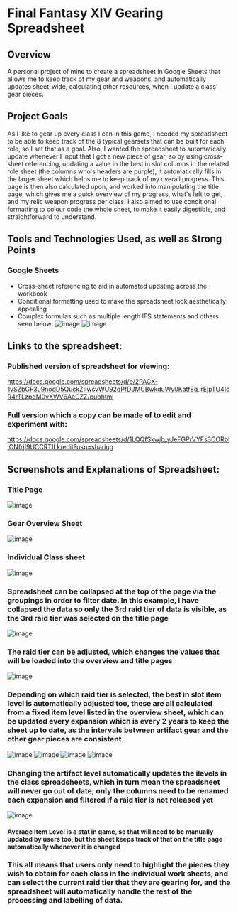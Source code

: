 # Final Fantasy XIV Gearing Spreadsheet

## Overview
A personal project of mine to create a spreadsheet in Google Sheets that allows me to keep track of my gear and weapons, and automatically updates sheet-wide, calculating other resources, when I update a class' gear pieces.

## Project Goals
As I like to gear up every class I can in this game, I needed my spreadsheet to be able to keep track of the 8 typical gearsets that can be built for each role, so I set that as a goal. Also, I wanted the spreadsheet to automatically update whenever I input that I got a new piece of gear, so by using cross-sheet referencing, updating a value in the best in slot columns in the related role sheet (the columns who's headers are purple), it automatically fills in the larger sheet which helps me to keep track of my overall progress. This page is then also calculated upon, and worked into manipulating the title page, which gives me a quick overview of my progress, what's left to get, and my relic weapon progress per class. I also aimed to use conditional formatting to colour code the whole sheet, to make it easily digestible, and straightforward to understand.

## Tools and Technologies Used, as well as Strong Points
### Google Sheets
- Cross-sheet referencing to aid in automated updating across the workbook
- Conditional formatting used to make the spreadsheet look aesthetically appealing
- Complex formulas such as multiple length IFS statements and others seen below:
![image](https://github.com/Rayan-Arshed/Final-Fantasy-XIV-Gearing-Spreadsheet/assets/95011650/daf8f5ff-0ab6-466d-bbbf-e551520392d1)
![image](https://github.com/Rayan-Arshed/Final-Fantasy-XIV-Gearing-Spreadsheet/assets/95011650/e104fd9a-d037-42df-8add-e2f37be7cf64)

## Links to the spreadsheet:
### Published version of spreadsheet for viewing:
https://docs.google.com/spreadsheets/d/e/2PACX-1vSZbGF3u9nodD5QuckZIIwsvWU92qPfDJMCBwkduWy0KatfEq_rEjpTU4IcR4rTLzpdM0vXWV6AeCZZ/pubhtml

### Full version which a copy can be made of to edit and experiment with:
https://docs.google.com/spreadsheets/d/1LQQfSkwjb_yJeFGPrVYFs3CORbIiONfrjI9UCCRTILk/edit?usp=sharing 

## Screenshots and Explanations of Spreadsheet:

### Title Page

![image](https://github.com/Rayan-Arshed/Final-Fantasy-XIV-Gearing-Spreadsheet/assets/95011650/9f2c693c-b9e9-4198-90f0-555fffe3e420)

### Gear Overview Sheet

![image](https://github.com/Rayan-Arshed/Final-Fantasy-XIV-Gearing-Spreadsheet/assets/95011650/48f497a2-b212-4b90-9b4c-6bbd54ffdf54)

### Individual Class sheet

![image](https://github.com/Rayan-Arshed/Final-Fantasy-XIV-Gearing-Spreadsheet/assets/95011650/0fb3fdbb-de9d-4606-bcec-df4e32dd757b)

### Spreadsheet can be collapsed at the top of the page via the groupings in order to filter date. In this example, I have collapsed the data so only the 3rd raid tier of data is visible, as the 3rd raid tier was selected on the title page

![image](https://github.com/Rayan-Arshed/Final-Fantasy-XIV-Gearing-Spreadsheet/assets/95011650/5f5a582c-7729-4ba6-ae71-2fd4e9717de2)

### The raid tier can be adjusted, which changes the values that will be loaded into the overview and title pages

![image](https://github.com/Rayan-Arshed/Final-Fantasy-XIV-Gearing-Spreadsheet/assets/95011650/975c6522-4a75-4d1c-aeb3-925113f32e34)

### Depending on which raid tier is selected, the best in slot item level is automatically adjusted too, these are all calculated from a fixed item level listed in the overview sheet, which can be updated every expansion which is every 2 years to keep the sheet up to date, as the intervals between artifact gear and the other gear pieces are consistent 

![image](https://github.com/Rayan-Arshed/Final-Fantasy-XIV-Gearing-Spreadsheet/assets/95011650/4a5bf820-7950-4f4e-a09d-db6459bad39c)
![image](https://github.com/Rayan-Arshed/Final-Fantasy-XIV-Gearing-Spreadsheet/assets/95011650/4f4d88c1-ba1d-43a6-b0a1-2a39b239c75f)
![image](https://github.com/Rayan-Arshed/Final-Fantasy-XIV-Gearing-Spreadsheet/assets/95011650/79b2de5d-f282-4f95-a07d-6203d496359d)
![image](https://github.com/Rayan-Arshed/Final-Fantasy-XIV-Gearing-Spreadsheet/assets/95011650/23137960-f6c3-4cfc-b7b1-5fb2850bb77b)

### Changing the artifact level automatically updates the ilevels in the class spreadsheets, which in turn mean the spreadsheet will never go out of date; only the columns need to be renamed each expansion and filtered if a raid tier is not released yet

![image](https://github.com/Rayan-Arshed/Final-Fantasy-XIV-Gearing-Spreadsheet/assets/95011650/ef8b6fe2-6ddf-4781-a0e4-23f3b59f150f)
#### Average Item Level is a stat in game, so that will need to be manually updated by users too, but the sheet keeps track of that on the title page automatically whenever it is changed


### This all means that users only need to highlight the pieces they wish to obtain for each class in the individual work sheets, and can select the current raid tier that they are gearing for, and the spreadsheet will automatically handle the rest of the processing and labelling of data.
